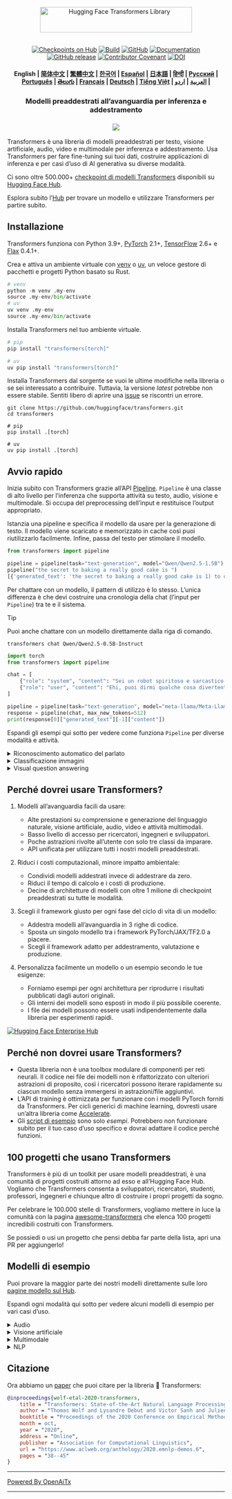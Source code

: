 <!---
Copyright 2020 The HuggingFace Team. All rights reserved.

Licensed under the Apache License, Version 2.0 (the "License");
you may not use this file except in compliance with the License.
You may obtain a copy of the License at

    http://www.apache.org/licenses/LICENSE-2.0

Unless required by applicable law or agreed to in writing, software
distributed under the License is distributed on an "AS IS" BASIS,
WITHOUT WARRANTIES OR CONDITIONS OF ANY KIND, either express or implied.
See the License for the specific language governing permissions and
limitations under the License.
-->

<p align="center">
  <picture>
    <source media="(prefers-color-scheme: dark)" srcset="https://huggingface.co/datasets/huggingface/documentation-images/raw/main/transformers-logo-dark.svg">
    <source media="(prefers-color-scheme: light)" srcset="https://huggingface.co/datasets/huggingface/documentation-images/raw/main/transformers-logo-light.svg">
    <img alt="Hugging Face Transformers Library" src="https://huggingface.co/datasets/huggingface/documentation-images/raw/main/transformers-logo-light.svg" width="352" height="59" style="max-width: 100%;">
  </picture>
  <br/>
  <br/>
</p>

<p align="center">
    <a href="https://huggingface.com/models"><img alt="Checkpoints on Hub" src="https://img.shields.io/endpoint?url=https://huggingface.co/api/shields/models&color=brightgreen"></a>
    <a href="https://circleci.com/gh/huggingface/transformers"><img alt="Build" src="https://img.shields.io/circleci/build/github/huggingface/transformers/main"></a>
    <a href="https://github.com/huggingface/transformers/blob/main/LICENSE"><img alt="GitHub" src="https://img.shields.io/github/license/huggingface/transformers.svg?color=blue"></a>
    <a href="https://huggingface.co/docs/transformers/index"><img alt="Documentation" src="https://img.shields.io/website/http/huggingface.co/docs/transformers/index.svg?down_color=red&down_message=offline&up_message=online"></a>
    <a href="https://github.com/huggingface/transformers/releases"><img alt="GitHub release" src="https://img.shields.io/github/release/huggingface/transformers.svg"></a>
    <a href="https://github.com/huggingface/transformers/blob/main/CODE_OF_CONDUCT.md"><img alt="Contributor Covenant" src="https://img.shields.io/badge/Contributor%20Covenant-v2.0%20adottato-ff69b4.svg"></a>
    <a href="https://zenodo.org/badge/latestdoi/155220641"><img src="https://zenodo.org/badge/155220641.svg" alt="DOI"></a>
</p>

<h4 align="center">
    <p>
        <b>English</b> |
        <a href="https://github.com/huggingface/transformers/blob/main/i18n/README_zh-hans.md">简体中文</a> |
        <a href="https://github.com/huggingface/transformers/blob/main/i18n/README_zh-hant.md">繁體中文</a> |
        <a href="https://github.com/huggingface/transformers/blob/main/i18n/README_ko.md">한국어</a> |
        <a href="https://github.com/huggingface/transformers/blob/main/i18n/README_es.md">Español</a> |
        <a href="https://github.com/huggingface/transformers/blob/main/i18n/README_ja.md">日本語</a> |
        <a href="https://github.com/huggingface/transformers/blob/main/i18n/README_hd.md">हिन्दी</a> |
        <a href="https://github.com/huggingface/transformers/blob/main/i18n/README_ru.md">Русский</a> |
        <a href="https://github.com/huggingface/transformers/blob/main/i18n/README_pt-br.md">Рortuguês</a> |
        <a href="https://github.com/huggingface/transformers/blob/main/i18n/README_te.md">తెలుగు</a> |
        <a href="https://github.com/huggingface/transformers/blob/main/i18n/README_fr.md">Français</a> |
        <a href="https://github.com/huggingface/transformers/blob/main/i18n/README_de.md">Deutsch</a> |
        <a href="https://github.com/huggingface/transformers/blob/main/i18n/README_vi.md">Tiếng Việt</a> |
        <a href="https://github.com/huggingface/transformers/blob/main/i18n/README_ar.md">العربية</a> |
        <a href="https://github.com/huggingface/transformers/blob/main/i18n/README_ur.md">اردو</a> |
    </p>
</h4>

<h3 align="center">
    <p>Modelli preaddestrati all’avanguardia per inferenza e addestramento</p>
</h3>

<h3 align="center">
    <a href="https://hf.co/course"><img src="https://huggingface.co/datasets/huggingface/documentation-images/resolve/main/course_banner.png"></a>
</h3>

Transformers è una libreria di modelli preaddestrati per testo, visione artificiale, audio, video e multimodale per inferenza e addestramento. Usa Transformers per fare fine-tuning sui tuoi dati, costruire applicazioni di inferenza e per casi d’uso di AI generativa su diverse modalità.

Ci sono oltre 500.000+ [checkpoint di modelli Transformers](https://huggingface.co/models?library=transformers&sort=trending) disponibili su [Hugging Face Hub](https://huggingface.com/models).

Esplora subito l’[Hub](https://huggingface.com/) per trovare un modello e utilizzare Transformers per partire subito.

## Installazione

Transformers funziona con Python 3.9+, [PyTorch](https://pytorch.org/get-started/locally/) 2.1+, [TensorFlow](https://www.tensorflow.org/install/pip) 2.6+ e [Flax](https://flax.readthedocs.io/en/latest/) 0.4.1+.

Crea e attiva un ambiente virtuale con [venv](https://docs.python.org/3/library/venv.html) o [uv](https://docs.astral.sh/uv/), un veloce gestore di pacchetti e progetti Python basato su Rust.

```py
# venv
python -m venv .my-env
source .my-env/bin/activate
# uv
uv venv .my-env
source .my-env/bin/activate
```

Installa Transformers nel tuo ambiente virtuale.

```py
# pip
pip install "transformers[torch]"

# uv
uv pip install "transformers[torch]"
```

Installa Transformers dal sorgente se vuoi le ultime modifiche nella libreria o se sei interessato a contribuire. Tuttavia, la versione *latest* potrebbe non essere stabile. Sentiti libero di aprire una [issue](https://github.com/huggingface/transformers/issues) se riscontri un errore.

```shell
git clone https://github.com/huggingface/transformers.git
cd transformers

# pip
pip install .[torch]

# uv
uv pip install .[torch]
```

## Avvio rapido

Inizia subito con Transformers grazie all’API [Pipeline](https://huggingface.co/docs/transformers/pipeline_tutorial). `Pipeline` è una classe di alto livello per l’inferenza che supporta attività su testo, audio, visione e multimodale. Si occupa del preprocessing dell’input e restituisce l’output appropriato.

Istanzia una pipeline e specifica il modello da usare per la generazione di testo. Il modello viene scaricato e memorizzato in cache così puoi riutilizzarlo facilmente. Infine, passa del testo per stimolare il modello.

```py
from transformers import pipeline

pipeline = pipeline(task="text-generation", model="Qwen/Qwen2.5-1.5B")
pipeline("the secret to baking a really good cake is ")
[{'generated_text': 'the secret to baking a really good cake is 1) to use the right ingredients and 2) to follow the recipe exactly. the recipe for the cake is as follows: 1 cup of sugar, 1 cup of flour, 1 cup of milk, 1 cup of butter, 1 cup of eggs, 1 cup of chocolate chips. if you want to make 2 cakes, how much sugar do you need? To make 2 cakes, you will need 2 cups of sugar.'}]
```

Per chattare con un modello, il pattern di utilizzo è lo stesso. L’unica differenza è che devi costruire una cronologia della chat (l’input per `Pipeline`) tra te e il sistema.

> [!TIP]
> Puoi anche chattare con un modello direttamente dalla riga di comando.
> ```shell
> transformers chat Qwen/Qwen2.5-0.5B-Instruct
> ```

```py
import torch
from transformers import pipeline

chat = [
    {"role": "system", "content": "Sei un robot spiritoso e sarcastico come immaginato da Hollywood nel 1986."},
    {"role": "user", "content": "Ehi, puoi dirmi qualche cosa divertente da fare a New York?"}
]

pipeline = pipeline(task="text-generation", model="meta-llama/Meta-Llama-3-8B-Instruct", torch_dtype=torch.bfloat16, device_map="auto")
response = pipeline(chat, max_new_tokens=512)
print(response[0]["generated_text"][-1]["content"])
```

Espandi gli esempi qui sotto per vedere come funziona `Pipeline` per diverse modalità e attività.

<details>
<summary>Riconoscimento automatico del parlato</summary>

```py
from transformers import pipeline

pipeline = pipeline(task="automatic-speech-recognition", model="openai/whisper-large-v3")
pipeline("https://huggingface.co/datasets/Narsil/asr_dummy/resolve/main/mlk.flac")
{'text': ' I have a dream that one day this nation will rise up and live out the true meaning of its creed.'}
```

</details>

<details>
<summary>Classificazione immagini</summary>

<h3 align="center">
    <a><img src="https://huggingface.co/datasets/Narsil/image_dummy/raw/main/parrots.png"></a>
</h3>

```py
from transformers import pipeline

pipeline = pipeline(task="image-classification", model="facebook/dinov2-small-imagenet1k-1-layer")
pipeline("https://huggingface.co/datasets/Narsil/image_dummy/raw/main/parrots.png")
[{'label': 'macaw', 'score': 0.997848391532898},
 {'label': 'sulphur-crested cockatoo, Kakatoe galerita, Cacatua galerita',
  'score': 0.0016551691805943847},
 {'label': 'lorikeet', 'score': 0.00018523589824326336},
 {'label': 'African grey, African gray, Psittacus erithacus',
  'score': 7.85409429227002e-05},
 {'label': 'quail', 'score': 5.502637941390276e-05}]
```

</details>

<details>
<summary>Visual question answering</summary>


<h3 align="center">
    <a><img src="https://huggingface.co/datasets/huggingface/documentation-images/resolve/main/transformers/tasks/idefics-few-shot.jpg"></a>
</h3>

```py
from transformers import pipeline

pipeline = pipeline(task="visual-question-answering", model="Salesforce/blip-vqa-base")
pipeline(
    image="https://huggingface.co/datasets/huggingface/documentation-images/resolve/main/transformers/tasks/idefics-few-shot.jpg",
    question="What is in the image?",
)
[{'answer': 'statue of liberty'}]
```

</details>

## Perché dovrei usare Transformers?

1. Modelli all’avanguardia facili da usare:
    - Alte prestazioni su comprensione e generazione del linguaggio naturale, visione artificiale, audio, video e attività multimodali.
    - Basso livello di accesso per ricercatori, ingegneri e sviluppatori.
    - Poche astrazioni rivolte all’utente con solo tre classi da imparare.
    - API unificata per utilizzare tutti i nostri modelli preaddestrati.

1. Riduci i costi computazionali, minore impatto ambientale:
    - Condividi modelli addestrati invece di addestrare da zero.
    - Riduci il tempo di calcolo e i costi di produzione.
    - Decine di architetture di modelli con oltre 1 milione di checkpoint preaddestrati su tutte le modalità.

1. Scegli il framework giusto per ogni fase del ciclo di vita di un modello:
    - Addestra modelli all’avanguardia in 3 righe di codice.
    - Sposta un singolo modello tra i framework PyTorch/JAX/TF2.0 a piacere.
    - Scegli il framework adatto per addestramento, valutazione e produzione.

1. Personalizza facilmente un modello o un esempio secondo le tue esigenze:
    - Forniamo esempi per ogni architettura per riprodurre i risultati pubblicati dagli autori originali.
    - Gli interni dei modelli sono esposti in modo il più possibile coerente.
    - I file dei modelli possono essere usati indipendentemente dalla libreria per esperimenti rapidi.

<a target="_blank" href="https://huggingface.co/enterprise">
    <img alt="Hugging Face Enterprise Hub" src="https://github.com/user-attachments/assets/247fb16d-d251-4583-96c4-d3d76dda4925">
</a><br>

## Perché non dovrei usare Transformers?

- Questa libreria non è una toolbox modulare di componenti per reti neurali. Il codice nei file dei modelli non è rifattorizzato con ulteriori astrazioni di proposito, così i ricercatori possono iterare rapidamente su ciascun modello senza immergersi in astrazioni/file aggiuntivi.
- L’API di training è ottimizzata per funzionare con i modelli PyTorch forniti da Transformers. Per cicli generici di machine learning, dovresti usare un’altra libreria come [Accelerate](https://huggingface.co/docs/accelerate).
- Gli [script di esempio]((https://github.com/huggingface/transformers/tree/main/examples)) sono solo *esempi*. Potrebbero non funzionare subito per il tuo caso d’uso specifico e dovrai adattare il codice perché funzioni.

## 100 progetti che usano Transformers

Transformers è più di un toolkit per usare modelli preaddestrati, è una comunità di progetti costruiti attorno ad esso e all’Hugging Face Hub. Vogliamo che Transformers consenta a sviluppatori, ricercatori, studenti, professori, ingegneri e chiunque altro di costruire i propri progetti da sogno.

Per celebrare le 100.000 stelle di Transformers, vogliamo mettere in luce la comunità con la pagina [awesome-transformers](./awesome-transformers.md) che elenca 100 progetti incredibili costruiti con Transformers.

Se possiedi o usi un progetto che pensi debba far parte della lista, apri una PR per aggiungerlo!

## Modelli di esempio

Puoi provare la maggior parte dei nostri modelli direttamente sulle loro [pagine modello sul Hub](https://huggingface.co/models).

Espandi ogni modalità qui sotto per vedere alcuni modelli di esempio per vari casi d’uso.

<details>
<summary>Audio</summary>

- Classificazione audio con [Whisper](https://huggingface.co/openai/whisper-large-v3-turbo)
- Riconoscimento automatico del parlato con [Moonshine](https://huggingface.co/UsefulSensors/moonshine)
- Riconoscimento di parole chiave con [Wav2Vec2](https://huggingface.co/superb/wav2vec2-base-superb-ks)
- Generazione da voce a voce con [Moshi](https://huggingface.co/kyutai/moshiko-pytorch-bf16)
- Da testo ad audio con [MusicGen](https://huggingface.co/facebook/musicgen-large)
- Da testo a parlato con [Bark](https://huggingface.co/suno/bark)

</details>

<details>
<summary>Visione artificiale</summary>

- Generazione automatica di maschere con [SAM](https://huggingface.co/facebook/sam-vit-base)
- Stima della profondità con [DepthPro](https://huggingface.co/apple/DepthPro-hf)
- Classificazione immagini con [DINO v2](https://huggingface.co/facebook/dinov2-base)
- Rilevamento di keypoint con [SuperGlue](https://huggingface.co/magic-leap-community/superglue_outdoor)
- Associazione di keypoint con [SuperGlue](https://huggingface.co/magic-leap-community/superglue)
- Rilevamento oggetti con [RT-DETRv2](https://huggingface.co/PekingU/rtdetr_v2_r50vd)
- Stima delle pose con [VitPose](https://huggingface.co/usyd-community/vitpose-base-simple)
- Segmentazione universale con [OneFormer](https://huggingface.co/shi-labs/oneformer_ade20k_swin_large)
- Classificazione video con [VideoMAE](https://huggingface.co/MCG-NJU/videomae-large)

</details>

<details>
<summary>Multimodale</summary>

- Da audio o testo a testo con [Qwen2-Audio](https://huggingface.co/Qwen/Qwen2-Audio-7B)
- Domande su documenti con [LayoutLMv3](https://huggingface.co/microsoft/layoutlmv3-base)
- Da immagine o testo a testo con [Qwen-VL](https://huggingface.co/Qwen/Qwen2.5-VL-3B-Instruct)
- Captioning immagini con [BLIP-2](https://huggingface.co/Salesforce/blip2-opt-2.7b)
- Comprensione di documenti basata su OCR con [GOT-OCR2](https://huggingface.co/stepfun-ai/GOT-OCR-2.0-hf)
- Domande su tabelle con [TAPAS](https://huggingface.co/google/tapas-base)
- Comprensione e generazione multimodale unificata con [Emu3](https://huggingface.co/BAAI/Emu3-Gen)
- Da visione a testo con [Llava-OneVision](https://huggingface.co/llava-hf/llava-onevision-qwen2-0.5b-ov-hf)
- Visual question answering con [Llava](https://huggingface.co/llava-hf/llava-1.5-7b-hf)
- Segmentazione di espressioni visive riferite con [Kosmos-2](https://huggingface.co/microsoft/kosmos-2-patch14-224)

</details>

<details>
<summary>NLP</summary>

- Completamento di parole mascherate con [ModernBERT](https://huggingface.co/answerdotai/ModernBERT-base)
- Riconoscimento di entità nominate con [Gemma](https://huggingface.co/google/gemma-2-2b)
- Question answering con [Mixtral](https://huggingface.co/mistralai/Mixtral-8x7B-v0.1)
- Sintesi con [BART](https://huggingface.co/facebook/bart-large-cnn)
- Traduzione con [T5](https://huggingface.co/google-t5/t5-base)
- Generazione di testo con [Llama](https://huggingface.co/meta-llama/Llama-3.2-1B)
- Classificazione di testo con [Qwen](https://huggingface.co/Qwen/Qwen2.5-0.5B)

</details>

## Citazione

Ora abbiamo un [paper](https://www.aclweb.org/anthology/2020.emnlp-demos.6/) che puoi citare per la libreria 🤗 Transformers:
```bibtex
@inproceedings{wolf-etal-2020-transformers,
    title = "Transformers: State-of-the-Art Natural Language Processing",
    author = "Thomas Wolf and Lysandre Debut and Victor Sanh and Julien Chaumond and Clement Delangue and Anthony Moi and Pierric Cistac and Tim Rault and Rémi Louf and Morgan Funtowicz and Joe Davison and Sam Shleifer and Patrick von Platen and Clara Ma and Yacine Jernite and Julien Plu and Canwen Xu and Teven Le Scao and Sylvain Gugger and Mariama Drame and Quentin Lhoest and Alexander M. Rush",
    booktitle = "Proceedings of the 2020 Conference on Empirical Methods in Natural Language Processing: System Demonstrations",
    month = oct,
    year = "2020",
    address = "Online",
    publisher = "Association for Computational Linguistics",
    url = "https://www.aclweb.org/anthology/2020.emnlp-demos.6",
    pages = "38--45"
}
```

---

[Powered By OpenAiTx](https://github.com/OpenAiTx/OpenAiTx)

---